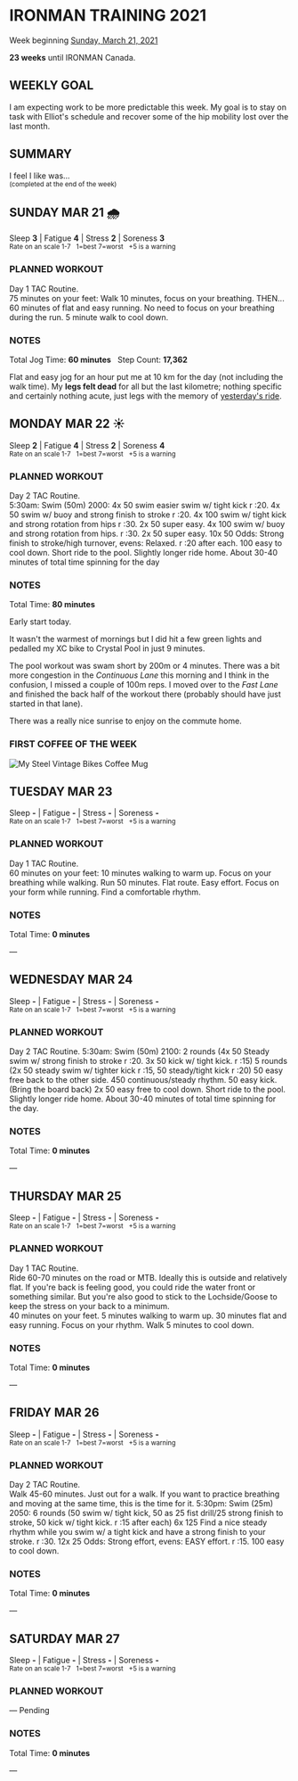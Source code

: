 # IRONMAN TRAINING 2021
Week beginning [Sunday, March 21, 2021](javascript:flick('sun');)

**23 weeks** until IRONMAN Canada.

## WEEKLY GOAL
I am expecting work to be more predictable this week.  My goal is to stay on task with Elliot's schedule and recover some of the hip mobility lost over the last month. 

## SUMMARY
I feel I like was...  
<sup>(completed at the end of the week)</sup>
<!--OVERTRAINING|ON THE EDGE|STAYING CONSISTENT|LAGGING A BIT-->


<!---->
## SUNDAY MAR 21 🌧
Sleep **3** | Fatigue **4** | Stress **2** | Soreness **3**  
<sup>Rate on an scale 1-7 &nbsp; 1=best 7=worst &nbsp; +5 is a warning</sup>

### PLANNED WORKOUT
Day 1 TAC Routine.   
75 minutes on your feet: Walk 10 minutes, focus on your breathing. THEN... 60 minutes of flat and easy running. No need to focus on your breathing during the run. 5 minute walk to cool down.

### NOTES
Total Jog Time: **60 minutes** &nbsp; Step Count: **17,362**

Flat and easy jog for an hour put me at 10 km for the day (not including the walk time).  My **legs felt dead** for all but the last kilometre; nothing specific and certainly nothing acute, just legs with the memory of [yesterday's ride](ironman2021-24weeksout?sat).


<!---->
## MONDAY MAR 22 ☀️
Sleep **2** | Fatigue **4** | Stress **2** | Soreness **4**  
<sup>Rate on an scale 1-7 &nbsp; 1=best 7=worst &nbsp; +5 is a warning</sup>

### PLANNED WORKOUT
Day 2 TAC Routine.   
5:30am: Swim (50m) 2000: 
4x 50 swim easier swim w/ tight kick r :20. 4x 50 swim w/ buoy and strong finish to stroke r :20. 
4x 100 swim w/ tight kick and strong rotation from hips r :30. 2x 50 super easy. 
4x 100 swim w/ buoy and strong rotation from hips. r :30. 2x 50 super easy. 
10x 50 Odds: Strong finish to stroke/high turnover, evens: Relaxed. r :20 after each. 100 easy to cool down. 
Short ride to the pool. Slightly longer ride home. About 30-40 minutes of total time spinning for the day 

### NOTES
Total Time: **80 minutes**

Early start today.

It wasn't the warmest of mornings but I did hit a few green lights and pedalled my XC bike to Crystal Pool in just 9 minutes.
<!---->
The pool workout was swam short by 200m or 4 minutes.  There was a bit more congestion in the _Continuous Lane_ this morning and I think in the confusion, I missed a couple of 100m reps.  I moved over to the _Fast Lane_ and finished the back half of the workout there (probably should have just started in that lane).

There was a really nice sunrise to enjoy on the commute home.

### FIRST COFFEE OF THE WEEK
![My Steel Vintage Bikes Coffee Mug](/assets/jpg/coffee-20210322.jpeg)
<!---->
## TUESDAY MAR 23
Sleep **-** | Fatigue **-** | Stress **-** | Soreness **-**  
<sup>Rate on an scale 1-7 &nbsp; 1=best 7=worst &nbsp; +5 is a warning</sup>

### PLANNED WORKOUT
Day 1 TAC Routine.  
60 minutes on your feet: 10 minutes walking to warm up. Focus on your breathing while walking. Run 50 minutes. Flat route. Easy effort. Focus on your form while running. Find a comfortable rhythm.

### NOTES
Total Time: **0 minutes**

&mdash; 


<!---->
## WEDNESDAY MAR 24
Sleep **-** | Fatigue **-** | Stress **-** | Soreness **-**  
<sup>Rate on an scale 1-7 &nbsp; 1=best 7=worst &nbsp; +5 is a warning</sup>

### PLANNED WORKOUT
Day 2 TAC Routine.
5:30am: Swim (50m) 2100: 
2 rounds (4x 50 Steady swim w/ strong finish to stroke r :20. 3x 50 kick w/ tight kick. r :15) 
5 rounds (2x 50 steady swim w/ tighter kick r :15, 50 steady/tight kick r :20) 50 easy free back to the other side.
450 continuous/steady rhythm. 50 easy kick. (Bring the board back) 2x 50 easy free to cool down. 
Short ride to the pool. Slightly longer ride home. About 30-40 minutes of total time spinning for the day.

### NOTES
Total Time: **0 minutes**

&mdash; 


<!---->
## THURSDAY MAR 25
Sleep **-** | Fatigue **-** | Stress **-** | Soreness **-**  
<sup>Rate on an scale 1-7 &nbsp; 1=best 7=worst &nbsp; +5 is a warning</sup>

### PLANNED WORKOUT
Day 1 TAC Routine.  
Ride 60-70 minutes on the road or MTB. Ideally this is outside and relatively flat. If you're back is feeling good, you could ride the water front or something similar. But you're also good to stick to the Lochside/Goose to keep the stress on your back to a minimum.   
40 minutes on your feet. 5 minutes walking to warm up. 30 minutes flat and easy running. Focus on your rhythm. Walk 5 minutes to cool down.

### NOTES
Total Time: **0 minutes**

&mdash; 


<!---->
## FRIDAY MAR 26
Sleep **-** | Fatigue **-** | Stress **-** | Soreness **-**  
<sup>Rate on an scale 1-7 &nbsp; 1=best 7=worst &nbsp; +5 is a warning</sup>

### PLANNED WORKOUT
Day 2 TAC Routine.    
Walk 45-60 minutes. Just out for a walk. If you want to practice breathing and moving at the same time, this is the time for it. 
5:30pm: Swim (25m) 2050: 
6 rounds (50 swim w/ tight kick, 50 as 25 fist drill/25 strong finish to stroke, 50 kick w/ tight kick. r :15 after each) 
6x 125 Find a nice steady rhythm while you swim w/ a tight kick and have a strong finish to your stroke. r :30. 
12x 25 Odds: Strong effort, evens: EASY effort. r :15. 100 easy to cool down.

### NOTES
Total Time: **0 minutes**

&mdash; 


<!---->
## SATURDAY MAR 27
Sleep **-** | Fatigue **-** | Stress **-** | Soreness **-**  
<sup>Rate on an scale 1-7 &nbsp; 1=best 7=worst &nbsp; +5 is a warning</sup>

### PLANNED WORKOUT
&mdash; Pending

### NOTES
Total Time: **0 minutes**

&mdash; 


<!---->